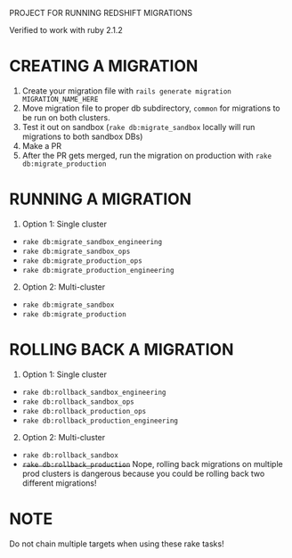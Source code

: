 PROJECT FOR RUNNING REDSHIFT MIGRATIONS

Verified to work with ruby 2.1.2

CREATING A MIGRATION
====================
1. Create your migration file with `rails generate migration MIGRATION_NAME_HERE`
2. Move migration file to proper db subdirectory, ```common``` for migrations to be run on both clusters.
3. Test it out on sandbox (`rake db:migrate_sandbox` locally will run migrations to both sandbox DBs)
4. Make a PR
5. After the PR gets merged, run the migration on production with `rake db:migrate_production`

RUNNING A MIGRATION
===================
1. Option 1: Single cluster
  - ```rake db:migrate_sandbox_engineering```
  - ```rake db:migrate_sandbox_ops```
  - ```rake db:migrate_production_ops```
  - ```rake db:migrate_production_engineering```
2. Option 2: Multi-cluster
  - ```rake db:migrate_sandbox```
  - ```rake db:migrate_production```

ROLLING BACK A MIGRATION
========================
1. Option 1: Single cluster
  - ```rake db:rollback_sandbox_engineering```
  - ```rake db:rollback_sandbox_ops```
  - ```rake db:rollback_production_ops```
  - ```rake db:rollback_production_engineering```
2. Option 2: Multi-cluster
  - ```rake db:rollback_sandbox```
  - ~~```rake db:rollback_production```~~ Nope, rolling back migrations on multiple prod clusters is dangerous because you could be rolling back two different migrations!

NOTE
====
Do not chain multiple targets when using these rake tasks!
